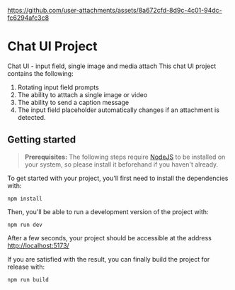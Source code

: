 


https://github.com/user-attachments/assets/8a672cfd-8d9c-4c01-94dc-fc6294afc3c8


# Chat UI Project

Chat UI - input field, single image and media attach
This chat UI project contains the following:
1. Rotating input field prompts
2. The ability to atttach a single image or video
3. The ability to send a caption message
4. The input field placeholder automatically changes if an attachment is detected. 


## Getting started

> **Prerequisites:**
> The following steps require [NodeJS](https://nodejs.org/en/) to be installed on your system, so please
> install it beforehand if you haven't already.

To get started with your project, you'll first need to install the dependencies with:

```
npm install
```

Then, you'll be able to run a development version of the project with:

```
npm run dev
```

After a few seconds, your project should be accessible at the address
[http://localhost:5173/](http://localhost:5173/)


If you are satisfied with the result, you can finally build the project for release with:

```
npm run build
```
